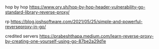 hop by hop 
https://www.ory.sh/hop-by-hop-header-vulnerability-go-standard-library-reverse-proxy/

rp 
https://blog.joshsoftware.com/2021/05/25/simple-and-powerful-reverseproxy-in-go/

credited servers 
https://prabeshthapa.medium.com/learn-reverse-proxy-by-creating-one-yourself-using-go-87be2a29d1e